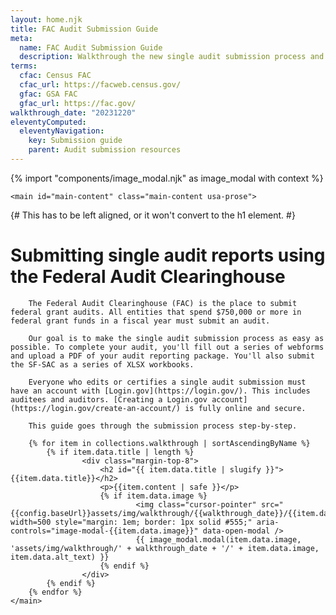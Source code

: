 ```yaml
---
layout: home.njk
title: FAC Audit Submission Guide
meta:
  name: FAC Audit Submission Guide
  description: Walkthrough the new single audit submission process and follow step-by-step instructions for completion.
terms:
  cfac: Census FAC
  cfac_url: https://facweb.census.gov/
  gfac: GSA FAC
  gfac_url: https://fac.gov/
walkthrough_date: "20231220"
eleventyComputed:
  eleventyNavigation:
    key: Submission guide
    parent: Audit submission resources
---
```

{% import "components/image_modal.njk" as image_modal with context %}

<div class="usa-in-page-nav-container">
    <aside
        class="usa-in-page-nav"
        data-title-text="On this page"
        data-title-heading-level="h2"
        data-scroll-offset="25"
        data-root-margin="0px 0px 0px 0px"
        data-threshold="1"
    ></aside>

    <main id="main-content" class="main-content usa-prose">

{# This has to be left aligned, or it won't convert to the h1 element. #}
# Submitting single audit reports using the Federal Audit Clearinghouse

        The Federal Audit Clearinghouse (FAC) is the place to submit federal grant audits. All entities that spend $750,000 or more in federal grant funds in a fiscal year must submit an audit.
        
        Our goal is to make the single audit submission process as easy as possible. To complete your audit, you'll fill out a series of webforms and upload a PDF of your audit reporting package. You'll also submit the SF-SAC as a series of XLSX workbooks.

        Everyone who edits or certifies a single audit submission must have an account with [Login.gov](https://login.gov/). This includes auditees and auditors. [Creating a Login.gov account](https://login.gov/create-an-account/) is fully online and secure.

        This guide goes through the submission process step-by-step.

        {% for item in collections.walkthrough | sortAscendingByName %}
            {% if item.data.title | length %}
                    <div class="margin-top-8">
                        <h2 id="{{ item.data.title | slugify }}">{{item.data.title}}</h2>
                        <p>{{item.content | safe }}</p>
                        {% if item.data.image %}
                                <img class="cursor-pointer" src="{{config.baseUrl}}assets/img/walkthrough/{{walkthrough_date}}/{{item.data.image}}" width=500 style="margin: 1em; border: 1px solid #555;" aria-controls="image-modal-{{item.data.image}}" data-open-modal />
                                {{ image_modal.modal(item.data.image, 'assets/img/walkthrough/' + walkthrough_date + '/' + item.data.image, item.data.alt_text) }}
                        {% endif %}
                    </div>
            {% endif %}
        {% endfor %}
    </main>
</div>

